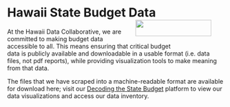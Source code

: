 <h1>Hawaii State Budget Data   <img src="https://images.squarespace-cdn.com/content/v1/5fed1e210400f408900192a7/1620712467191-PCJRDZOKTH09XTP5GD45/ke17ZwdGBToddI8pDm48kIAP6svXz1b3PgWoKb0iAo8UqsxRUqqbr1mOJYKfIPR7LoDQ9mXPOjoJoqy81S2I8N_N4V1vUb5AoIIIbLZhVYy7Mythp_T-mtop-vrsUOmeInPi9iDjx9w8K4ZfjXt2dr3rSHR5E_JG1PxCVTXyhlz9JRsX86NEI3YMXbHdqQZrCjLISwBs8eEdxAxTptZAUg/HDC+Logo_Color_Reverse+copy.png" width="176" height="38px" align="right" Hspace="30"></h1>

At the Hawaii Data Collaborative, we are committed to making budget data accessible to all. This means ensuring that critical budget<br>data is publicly available and downloadable in a usable format (i.e. data files, not pdf reports), while providing visualization tools to make meaning from that data.

The files that we have scraped into a machine-readable format are available for download here; visit our <a href="https://www.hawaiidata.org/state-budget" target="_blank">Decoding the State Budget</a> platform to view our data visualizations and access our data inventory.

